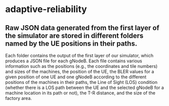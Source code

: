 ﻿# adaptive-reliability
 
Raw JSON data generated from the first layer of the simulator are stored in different folders named by the UE positions in their paths.
---
Each folder contains the output of the first layer of our simulator, which produces a JSON file for each gNodeB.
Each file contains various information such as the positions (e.g., the coordinates and tile numbers) and sizes of the machines, the position of the UE, the BLER values for a given position of one UE and one gNodeB according to the different positions of the machines in their paths, the Line of Sight (LOS) condition (whether there is a LOS path between the UE and the selected gNodeB for a machine location in its path or not), the T-R distance, and the size of the factory area.
